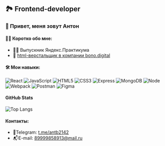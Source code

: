 ## :national_park: Frontend-developer

### :wave: Привет, меня зовут Антон

#### :man_technologist: Коротко обо мне:

- :man_student: Выпускник Яндекс.Практикума
- :ant: [html-верстальщик в компании bono.digital](https://www.bono.digital/)

#### :hammer_and_wrench: Мои навыки:

![React](https://img.shields.io/badge/-React-21232a?logo=react&logoColor=61dafb)
![JavaScript](https://img.shields.io/badge/-JavaScript-f7df1e?logo=javaScript&logoColor=black)
![HTML5](https://img.shields.io/badge/-HTML5-e34f26?logo=html5&logoColor=white)
![CSS3](https://img.shields.io/badge/-CSS3-1572b6?logo=css3&logoColor=white)
![Express](https://img.shields.io/badge/-Express-000000?logo=express&logoColor=white)
![MongoDB](https://img.shields.io/badge/-MongoDB-56a14b?logo=mongodb&logoColor=white)
![Node](https://img.shields.io/badge/-Node.js-469837?logo=Node.JS&logoColor=white)
![Webpack](https://img.shields.io/badge/-Webpack-99d6f8?logo=webpack&logoColor=black)
![Postman](https://img.shields.io/badge/-Postamn-ff6c37?logo=Postman&logoColor=white)
![Figma](https://img.shields.io/badge/-Figma-f24e1e?logo=Figma&logoColor=white)

#### GitHub Stats
![Top Langs](https://github-readme-stats.vercel.app/api/top-langs/?username=AntB2142&layout=compact)

#### Контакты:

- :iphone:Telegram: [t.me/antb2142](https://t.me/antbur)</br>
- :mailbox_with_mail:E-mail: 89999858913@mail.ru</br>
